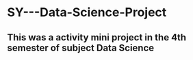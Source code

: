 # SY---Data-Science-Project

## This was a activity mini project in the 4th semester of subject Data Science 
